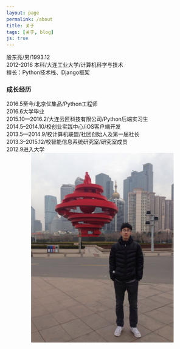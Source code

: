 ```yaml
---
layout: page
permalink: /about
title: 关于
tags: [关于, blog]
js: true
---
```


<div style="text-align: center;display: none;">
    <img src="/image/wechat.png" height="200" alt="加我微信~">
    <div style="text-align: center;display: inline" class="sns-img">
        <a href="https://github.com/tcitry/" target="_blank"><img src="/image/github.png"></a>
        <a href="https://twitter.com/tcitry/" target="_blank"><img src="/image/twitter.png"></a>
        <a href="http://www.douban.com/people/yindongliang/" target="_blank"><img src="/image/douban.png"></a>
        <a href="mailto:tcitry@gmail.com" target="_blank"><img src="/image/gmail.png"></a>
    </div>
</div>
<div>
    殷东亮/男/1993.12<br>
    2012-2016 本科/大连工业大学/计算机科学与技术<br>
    擅长：Python技术栈、Django框架<br>
    <h3>成长经历</h3>
    2016.5至今/北京优集品/Python工程师<br>
    2016.6大学毕业<br>
    2015.10—2016.2/大连云匠科技有限公司/Python后端实习生<br>
    2014.5–2014.10/校创业实践中心/iOS客户端开发<br>
    2013.5—2014.9/校计算机联盟/社团创始人及第一届社长<br>
    2013.3–2015.12/校智能信息系统研究室/研究室成员<br>
    2012.9进入大学<br>
</div>
<div style="text-align: center">
    <img src="/image/me.jpg" height="500">
</div>

